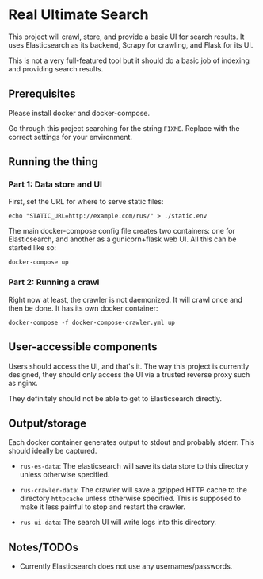 # Real Ultimate Search #

This project will crawl, store, and provide a basic UI for search
results. It uses Elasticsearch as its backend, Scrapy for crawling,
and Flask for its UI.

This is not a very full-featured tool but it should do a basic job of
indexing and providing search results.

## Prerequisites ##

Please install docker and docker-compose.

Go through this project searching for the string `FIXME`. Replace with
the correct settings for your environment.


## Running the thing ##

### Part 1: Data store and UI ###

First, set the URL for where to serve static files:

    echo "STATIC_URL=http://example.com/rus/" > ./static.env

The main docker-compose config file creates two containers: one for
Elasticsearch, and another as a gunicorn+flask web UI. All this can be
started like so:

    docker-compose up

### Part 2: Running a crawl ###

Right now at least, the crawler is not daemonized. It will crawl once
and then be done. It has its own docker container:

    docker-compose -f docker-compose-crawler.yml up

## User-accessible components ##

Users should access the UI, and that's it. The way this project is
currently designed, they should only access the UI via a trusted
reverse proxy such as nginx.

They definitely should not be able to get to Elasticsearch directly.


## Output/storage ##

Each docker container generates output to stdout and probably stderr.
This should ideally be captured.

* `rus-es-data`: The elasticsearch will save its data store to this directory
unless otherwise specified.

* `rus-crawler-data`: The crawler will save a gzipped HTTP cache to the directory
`httpcache` unless otherwise specified. This is supposed to make it
less painful to stop and restart the crawler.

* `rus-ui-data`: The search UI will write logs into this directory.

## Notes/TODOs ##

* Currently Elasticsearch does not use any usernames/passwords.
